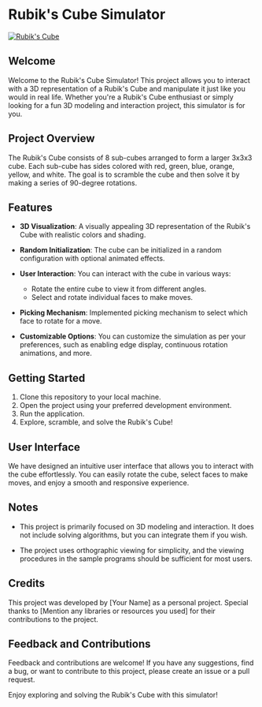 # Rubik's Cube Simulator

[![Rubik's Cube](https://upload.wikimedia.org/wikipedia/commons/6/61/Rubiks_cube_solved.jpg)](https://en.wikipedia.org/wiki/Rubik%27s_Cube)




## Welcome

Welcome to the Rubik's Cube Simulator! This project allows you to interact with a 3D representation of a Rubik's Cube and manipulate it just like you would in real life. Whether you're a Rubik's Cube enthusiast or simply looking for a fun 3D modeling and interaction project, this simulator is for you.

## Project Overview

The Rubik's Cube consists of 8 sub-cubes arranged to form a larger 3x3x3 cube. Each sub-cube has sides colored with red, green, blue, orange, yellow, and white. The goal is to scramble the cube and then solve it by making a series of 90-degree rotations.

## Features

- **3D Visualization**: A visually appealing 3D representation of the Rubik's Cube with realistic colors and shading.

- **Random Initialization**: The cube can be initialized in a random configuration with optional animated effects.

- **User Interaction**: You can interact with the cube in various ways:
  - Rotate the entire cube to view it from different angles.
  - Select and rotate individual faces to make moves.

- **Picking Mechanism**: Implemented picking mechanism to select which face to rotate for a move.

- **Customizable Options**: You can customize the simulation as per your preferences, such as enabling edge display, continuous rotation animations, and more.

## Getting Started

1. Clone this repository to your local machine.
2. Open the project using your preferred development environment.
3. Run the application.
4. Explore, scramble, and solve the Rubik's Cube!

## User Interface

We have designed an intuitive user interface that allows you to interact with the cube effortlessly. You can easily rotate the cube, select faces to make moves, and enjoy a smooth and responsive experience.

## Notes

- This project is primarily focused on 3D modeling and interaction. It does not include solving algorithms, but you can integrate them if you wish.

- The project uses orthographic viewing for simplicity, and the viewing procedures in the sample programs should be sufficient for most users.

## Credits

This project was developed by [Your Name] as a personal project. Special thanks to [Mention any libraries or resources you used] for their contributions to the project.

## Feedback and Contributions

Feedback and contributions are welcome! If you have any suggestions, find a bug, or want to contribute to this project, please create an issue or a pull request.

Enjoy exploring and solving the Rubik's Cube with this simulator!
